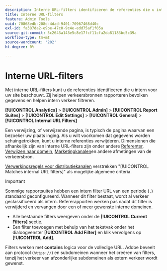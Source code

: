 ```yaml
---
description: Interne URL-filters identificeren de referenties die u intern voor uw site beschouwt. Zij helpen verkeersbronnen rapporteren bevolken gegevens en helpen intern verkeer filtreren.
title: Interne URL-filters
feature: Admin Tools
uuid: 70868edb-208d-4dad-9401-70967468d40c
exl-id: fa387da2-e9be-47c0-9c4e-edd75af1f05a
source-git-commit: 5c2643a143e5c8e17fcf11cfa2da81183bc5c39a
workflow-type: tm+mt
source-wordcount: '202'
ht-degree: 0%

---
```



# Interne URL-filters

Met interne URL-filters kunt u de referenties identificeren die u intern voor uw site beschouwt. Zij helpen verkeersbronnen rapporteren bevolken gegevens en helpen intern verkeer filtreren.

**[!UICONTROL Analytics]** > **[!UICONTROL Admin]** > **[!UICONTROL Report Suites]** > **[!UICONTROL Edit Settings]** > **[!UICONTROL General]** > **[!UICONTROL Internal URL Filters]**

Een verwijzing, of verwijzende pagina, is typisch de pagina waarvan een bezoeker uw plaats inging. Als u wilt voorkomen dat gegevens worden schuingetrokken, kunt u interne referenties verwijderen. Dimensionen die afhankelijk zijn van interne URL-filters zijn onder andere [Referenter](/help/components/dimensions/referrer.md), [Verwijzen naar domein](/help/components/dimensions/referring-domain.md), [Marketingkanalen](/help/components/dimensions/marketing-channel.md)en andere afmetingen van de verkeersbron.

[Verwerkingsregels voor distributiekanalen](../marketing-channels/c-rules.md) verstrekken &quot;[!UICONTROL Matches internal URL filters]&quot; als mogelijke algemene criteria.

>[!IMPORTANT]
>
>Sommige rapportsuites hebben een intern filter URL van een periode (`.`) standaard geconfigureerd. Wanneer dit filter bestaat, wordt al verkeer geclassificeerd als intern. Refererapporten werken pas nadat dit filter is verwijderd en vervangen door een of meer gewenste interne domeinen.

* Alle bestaande filters weergeven onder de **[!UICONTROL Current Filters]** sectie.
* Een filter toevoegen met behulp van het tekstvak onder het dialoogvenster **[!UICONTROL Add Filter]** en klik vervolgens op **[!UICONTROL Add]**.

Filters werken met **contains** logica voor de volledige URL. Adobe beveelt aan protocol (`https://`) en subdomeinen wanneer het creëren van filters, tenzij het verkeer van afzonderlijke subdomeinen als extern verkeer wordt gewenst.

